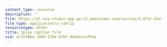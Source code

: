 ```yaml
---
content_type: resource
description: ''
file: https://ol-ocw-studio-app-qa.s3.amazonaws.com/courses/5-07sc-biological-chemistry-i-fall-2013/dc157064160d579ab70f4b5eeccef65e_qa8IepmE5Mw.vtt
file_type: application/x-subrip
resourcetype: Other
title: 3play caption file
uid: dc157064-160d-579a-b70f-4b5eeccef65e
---
```

